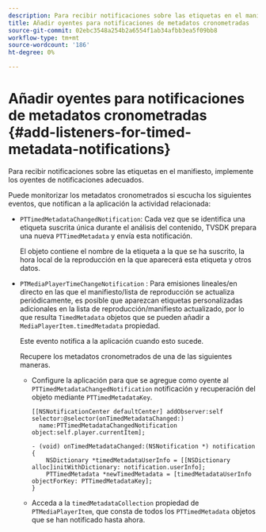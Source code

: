 ```yaml
---
description: Para recibir notificaciones sobre las etiquetas en el manifiesto, implemente los oyentes de notificaciones adecuados.
title: Añadir oyentes para notificaciones de metadatos cronometradas
source-git-commit: 02ebc3548a254b2a6554f1ab34afbb3ea5f09bb8
workflow-type: tm+mt
source-wordcount: '186'
ht-degree: 0%

---
```


# Añadir oyentes para notificaciones de metadatos cronometradas {#add-listeners-for-timed-metadata-notifications}

Para recibir notificaciones sobre las etiquetas en el manifiesto, implemente los oyentes de notificaciones adecuados.

Puede monitorizar los metadatos cronometrados si escucha los siguientes eventos, que notifican a la aplicación la actividad relacionada:

* `PTTimedMetadataChangedNotification`: Cada vez que se identifica una etiqueta suscrita única durante el análisis del contenido, TVSDK prepara una nueva `PTTimedMetadata` y envía esta notificación.

  El objeto contiene el nombre de la etiqueta a la que se ha suscrito, la hora local de la reproducción en la que aparecerá esta etiqueta y otros datos.

* `PTMediaPlayerTimeChangeNotification` : Para emisiones lineales/en directo en las que el manifiesto/lista de reproducción se actualiza periódicamente, es posible que aparezcan etiquetas personalizadas adicionales en la lista de reproducción/manifiesto actualizado, por lo que resulta `TimedMetadata` objetos que se pueden añadir a `MediaPlayerItem.timedMetadata` propiedad.

  Este evento notifica a la aplicación cuando esto sucede.

  Recupere los metadatos cronometrados de una de las siguientes maneras.

   * Configure la aplicación para que se agregue como oyente al `PTTimedMetadataChangedNotification` notificación y recuperación del objeto mediante `PTTimedMetadataKey`.

     ```
     [[NSNotificationCenter defaultCenter] addObserver:self selector:@selector(onTimedMetadataChanged:)  
       name:PTTimedMetadataChangedNotification object:self.player.currentItem]; 
     
     - (void) onTimedMetadataChanged:(NSNotification *) notification { 
         NSDictionary *timedMetadataUserInfo = [[NSDictionary alloc]initWithDictionary: notification.userInfo]; 
         PTTimedMetadata *newTimedMetadata = [timedMetadataUserInfo objectForKey: PTTimedMetadataKey]; 
     }
     ```

   * Acceda a la `timedMetadataCollection` propiedad de `PTMediaPlayerItem`, que consta de todos los `PTTimedMetadata` objetos que se han notificado hasta ahora.
